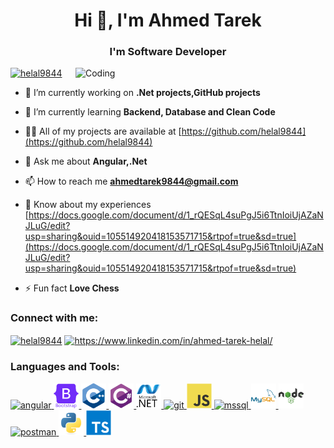 
<h1 align="center">Hi 👋, I'm Ahmed Tarek</h1>
<h3 align="center">I'm Software Developer</h3>


<img align="right" alt="Coding" width="400" src="https://encrypted-tbn0.gstatic.com/images?q=tbn:ANd9GcQyF3L4FPUShU7Iq8FXP8Z8NmDAY1lm325fyw&usqp=CAU"/>
<p align="left"> <a href="https://twitter.com/helal9844" target="blank"><img src="https://img.shields.io/twitter/follow/helal9844?logo=twitter&style=for-the-badge" alt="helal9844" /></a> </p>

- 🔭 I’m currently working on **.Net projects,GitHub projects**

- 🌱 I’m currently learning **Backend, Database and Clean Code**

- 👨‍💻 All of my projects are available at [https://github.com/helal9844](https://github.com/helal9844)

- 💬 Ask me about **Angular,.Net**

- 📫 How to reach me **ahmedtarek9844@gmail.com**

- 📄 Know about my experiences [https://docs.google.com/document/d/1_rQESqL4suPgJ5i6TtnIoiUjAZaNJLuG/edit?usp=sharing&ouid=105514920418153571715&rtpof=true&sd=true](https://docs.google.com/document/d/1_rQESqL4suPgJ5i6TtnIoiUjAZaNJLuG/edit?usp=sharing&ouid=105514920418153571715&rtpof=true&sd=true)

- ⚡ Fun fact **Love Chess**

<h3 align="left">Connect with me:</h3>
<p align="left">
<a href="https://twitter.com/helal9844" target="blank"><img align="center" src="https://raw.githubusercontent.com/rahuldkjain/github-profile-readme-generator/master/src/images/icons/Social/twitter.svg" alt="helal9844" height="30" width="40" /></a>
<a href="https://linkedin.com/in/https://www.linkedin.com/in/ahmed-tarek-helal/" target="blank"><img align="center" src="https://raw.githubusercontent.com/rahuldkjain/github-profile-readme-generator/master/src/images/icons/Social/linked-in-alt.svg" alt="https://www.linkedin.com/in/ahmed-tarek-helal/" height="30" width="40" /></a>
</p>

<h3 align="left">Languages and Tools:</h3>
<p align="left"> <a href="https://angular.io" target="_blank" rel="noreferrer"> <img src="https://angular.io/assets/images/logos/angular/angular.svg" alt="angular" width="40" height="40"/> </a> <a href="https://getbootstrap.com" target="_blank" rel="noreferrer"> <img src="https://raw.githubusercontent.com/devicons/devicon/master/icons/bootstrap/bootstrap-plain-wordmark.svg" alt="bootstrap" width="40" height="40"/> </a> <a href="https://www.w3schools.com/cpp/" target="_blank" rel="noreferrer"> <img src="https://raw.githubusercontent.com/devicons/devicon/master/icons/cplusplus/cplusplus-original.svg" alt="cplusplus" width="40" height="40"/> </a> <a href="https://www.w3schools.com/cs/" target="_blank" rel="noreferrer"> <img src="https://raw.githubusercontent.com/devicons/devicon/master/icons/csharp/csharp-original.svg" alt="csharp" width="40" height="40"/> </a> <a href="https://dotnet.microsoft.com/" target="_blank" rel="noreferrer"> <img src="https://raw.githubusercontent.com/devicons/devicon/master/icons/dot-net/dot-net-original-wordmark.svg" alt="dotnet" width="40" height="40"/> </a> <a href="https://git-scm.com/" target="_blank" rel="noreferrer"> <img src="https://www.vectorlogo.zone/logos/git-scm/git-scm-icon.svg" alt="git" width="40" height="40"/> </a> <a href="https://developer.mozilla.org/en-US/docs/Web/JavaScript" target="_blank" rel="noreferrer"> <img src="https://raw.githubusercontent.com/devicons/devicon/master/icons/javascript/javascript-original.svg" alt="javascript" width="40" height="40"/> </a> <a href="https://www.microsoft.com/en-us/sql-server" target="_blank" rel="noreferrer"> <img src="https://www.svgrepo.com/show/303229/microsoft-sql-server-logo.svg" alt="mssql" width="40" height="40"/> </a> <a href="https://www.mysql.com/" target="_blank" rel="noreferrer"> <img src="https://raw.githubusercontent.com/devicons/devicon/master/icons/mysql/mysql-original-wordmark.svg" alt="mysql" width="40" height="40"/> </a> <a href="https://nodejs.org" target="_blank" rel="noreferrer"> <img src="https://raw.githubusercontent.com/devicons/devicon/master/icons/nodejs/nodejs-original-wordmark.svg" alt="nodejs" width="40" height="40"/> </a> <a href="https://postman.com" target="_blank" rel="noreferrer"> <img src="https://www.vectorlogo.zone/logos/getpostman/getpostman-icon.svg" alt="postman" width="40" height="40"/> </a> <a href="https://www.python.org" target="_blank" rel="noreferrer"> <img src="https://raw.githubusercontent.com/devicons/devicon/master/icons/python/python-original.svg" alt="python" width="40" height="40"/> </a> <a href="https://www.typescriptlang.org/" target="_blank" rel="noreferrer"> <img src="https://raw.githubusercontent.com/devicons/devicon/master/icons/typescript/typescript-original.svg" alt="typescript" width="40" height="40"/> </a> </p>


